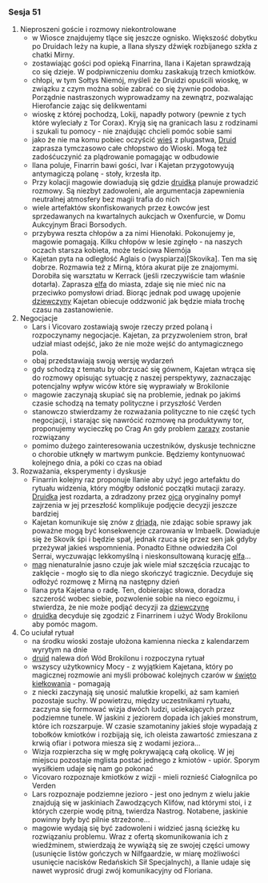 ### Sesja 51
1. Nieproszeni goście i rozmowy niekontrolowane
    - w Wiosce znajdujemy tlące się jeszcze ognisko. Większość dobytku po Druidach leży na kupie, a Ilana słyszy dźwięk rozbijanego szkła z chatki Mirny.
    - zostawiając gości pod opieką Finarrina, Ilana i Kajetan sprawdzają co się dzieje. W podpiwniczeniu domku zaskakują trzech kmiotków.
    - chłopi, w tym Sołtys Niemój, myśleli że Druidzi opuścili wioskę, w związku z czym można sobie zabrać co się żywnie podoba. Porządnie nastraszonych wyprowadzamy na zewnątrz, pozwalając Hierofancie zając się delikwentami
    - wioskę z której pochodzą, Lokij, napadły potwory (pewnie z tych które wyleciały z Tor Corax). Kryją się na granicach lasu z rodzinami i szukali tu pomocy - nie znajdując chcieli pomóc sobie sami
    - jako że nie ma komu pobiec oczyścić [wieś](Lokij) z plugastwa, [Druid](Finarrin) zaprasza tymczasowo całe chłopstwo do Wioski. Mogą też zadośćuczynić za plądrowanie pomagając w odbudowie
    - Ilana poluje, Finarrin bawi gości, Ivar i Kajetan przygotowyują antymagiczą polanę - stoły, krzesła itp.
    - Przy kolacji magowie dowiadują się gdzie [druidka](Ilana) planuje prowadzić rozmowy. Są niezbyt zadowoleni, ale argumentacja zapewnienia neutralnej atmosfery bez magii trafia do nich
    - wiele artefaktów skonfiskowanych przez Łowców jest sprzedawanych na kwartalnych aukcjach w Oxenfurcie, w Domu Aukcyjnym Braci Borsodych.
    - przybywa reszta chłopów a za nimi Hienołaki. Pokonujemy je, magowie pomagają. Kilku chłopów w lesie zginęło - na naszych oczach starsza kobieta, może teściowa Niemója
    - Kajetan pyta na odległość Aglais o (wyspiarza)[Skovika]. Ten ma się dobrze. Rozmawia też z Mirną, która akurat pije ze znajomymi. Dorobiła się warsztatu w Kerrack (jeśli rzeczywiście tam właśnie dotarła). Zaprasza [elfa](Kajetana) do miasta, zdaje się nie mieć nic na przeciwko pomysłowi driad. Biorąc jednak pod uwagę upojenie [dziewczyny](Mirny) Kajetan obiecuje oddzwonić jak będzie miała trochę czasu na zastanowienie.
2. Negocjacje
    - Lars i Vicovaro zostawiają swoje rzeczy przed polaną i rozpoczynamy negocjacje. Kajetan, za przyzwoleniem stron, brał udział miast odejść, jako że nie może wejść do antymagicznego pola.
    - obaj przedstawiają swoją wersję wydarzeń
    - gdy schodzą z tematu by obrzucać się gównem, Kajetan wtrąca się do rozmowy opisując sytuację z naszej perspektywy, zaznaczając potencjalny wpływ wiców które się wyprawiały w Brokilonie
    - magowie zaczynają skupiać się na problemie, jednak po jakimś czasie schodzą na tematy polityczne i przyszłość Verden
    - stanowczo stwierdzamy że rozważania polityczne to nie część tych negocjacji, i starając się nawrócić rozmowę na produktywny tor, proponujemy wycieczkę po Crag An gdy problem [zarazy](Ciałognilec) zostanie rozwiązany
    - pomimo dużego zainteresowania uczestników, dyskusje techniczne o chorobie utknęły w martwym punkcie. Będziemy kontynuować kolejnego dnia, a póki co czas na obiad
3. Rozważania, eksperymenty i dyskusje
    - Finarrin kolejny raz proponuje Ilanie aby użyć jego artefaktu do rytuału widzenia, który mógłby odsłonić początki mutacji zarazy. [Druidka](Ilana) jest rozdarta, a zdradzony przez [ojca](Finarrina) oryginalny pomył zajrzenia w jej przeszłość komplikuje podjęcie decyzji jeszcze bardziej
    - Kajetan komunikuje się znów z [driadą](Aglais), nie zdając sobie sprawy jak poważne mogą być konsekwencje czarowania w Imbaelk. Dowiaduje się że Skovik śpi i będzie spał, jednak rzuca się przez sen jak gdyby przeżywał jakieś wspomnienia. Ponadto Eithne odwiedziła Col Serrai, wyczuwając lekkomyślną i nieskonsultowaną kurację [elfa](Kajetana)...
    - [mag](Kajetan) nienaturalnie jasno czuje jak wiele miał szczęścia rzucając to zaklęcie - mogło się to dla niego skończyć tragicznie. Decyduje się odłożyć rozmowę z Mirną na następny dzień
    - Ilana pyta Kajetana o radę. Ten, dobierając słowa, doradza szczerość wobec siebie, pozwolenie sobie na nieco egoizmu, i stwierdza, że nie może podjąć decyzji za [dziewczynę](Ilanę)
    - [druidka](Ilana) decyduje się zgodzić z Finarrinem i użyć Wody Brokilonu aby pomóc magom.
4. Co uciułał rytuał
    - na środku wioski zostaje ułożona kamienna niecka z kalendarzem wyrytym na dnie
    - [druid](Finarrin) nalewa doń Wód Brokilonu i rozpoczyna rytuał
    - wszyscy użytkownicy Mocy - z wyjątkiem Kajetana, który po magicznej rozmowie ani myśli próbować kolejnych czarów w [święto kiełkowania](Imbaelk) - pomagają
    - z niecki zaczynają się unosić malutkie kropelki, aż sam kamień pozostaje suchy. W powietrzu, między uczestnikami rytuału, zaczyna się formować wizja dwóch ludzi, uciekających przez podziemne tunele. W jaskini z jeziorem dopada ich jakieś monstrum, które ich rozszarpuje. W czasie szamotaniny jakieś słoje wypadają z tobołków kmiotków i rozbijają się, ich oleista zawartość zmieszana z krwią ofiar i potwora miesza się z wodami jeziora...
    - Wizja rozpierzcha się w mgłę pokrywającą całą okolicę. W jej miejscu pozostaje mglista postać jednego z kmiotów - upiór. Sporym wysiłkiem udaje się nam go pokonać
    - Vicovaro rozpoznaje kmiotków z wizji - mieli roznieść Ciałognilca po Verden
    - Lars rozpoznaje podziemne jezioro - jest ono jednym z wielu jakie znajdują się w jaskiniach Zawodzących Klifów, nad którymi stoi, i z których czerpie wodę pitną, twierdza Nastrog. Notabene, jaskinie powinny były być pilnie strzeżone...
    - magowie wydają się być zadowoleni i widzieć jasną ścieżkę ku rozwiązaniu problemu. Wraz z ofertą skomunikowania ich z wiedźminem, stwierdzają że wywiążą się ze swojej części umowy (usunięcie listów gończych w Nilfgaardzie, w miarę możliwości usunięcie nacisków Redańskich Sił Specjalnych), a Ilanie udaje się nawet wyprosić drugi zwój komunikacyjny od Floriana.